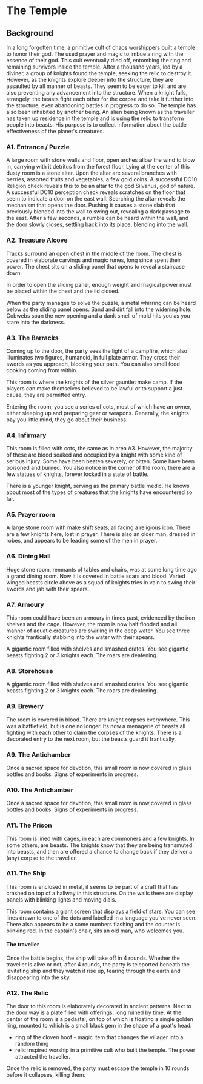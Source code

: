 # The Temple

## Background
In a long forgotten time, a primitive cult of chaos worshippers built a temple to honor their god. The used prayer and
magic to imbue a ring with the essence of their god. This cult eventually died off, entombing the ring and remaining survivors 
inside the temple. After a thousand years, led by a diviner, a group of knights found the temple, seeking the relic 
to destroy it. However, as the knights explore deeper into the structure, they are assaulted by all manner of beasts. They seem to be 
eager to kill and are also preventing any advancement into the structure. When a knight falls, strangely, the beasts fight each 
other for the corpse and take it further into the structure, even abandoning battles in progress to do so.
The temple has also been inhabited by another being. An alien being known as the traveller has taken up residence 
in the temple and is using the relic to transform people into beasts. His purpose is to collect information about 
the battle effectiveness of the planet's creatures. 

### A1. Entrance / Puzzle
  A large room with stone walls and floor, open arches allow the wind to blow in, carrying with it detritus from the 
  forest floor.
  Lying at the center of this dusty room is a stone altar. Upon the altar are several branches with berries, 
  assorted fruits and vegetables, a few gold coins. A successful DC10 Religion check reveals this to be an altar to 
  the god Silvanus, god of nature.
  A successful DC10 perception check reveals scratches on the floor that seem to indicate a door on the east wall. 
  Searching the altar reveals the mechanism that opens the door.
  Pushing it causes a stone slab that previously blended into the wall to swing out, revealing a dark passage to the east.
  After a few seconds, a rumble can be heard within the wall, and the door slowly closes, settling back into its 
  place, blending into the wall.

### A2. Treasure Alcove
   Tracks surround an open chest in the middle of the room. The chest is covered in elaborate carvings and magic runes,
   long since spent their power.
   The chest sits on a sliding panel that opens to reveal a staircase down. 

   In order to open the sliding panel, enough weight and magical power must be placed within the chest and 
   the lid closed.

   When the party manages to solve the puzzle, a metal whirring can be heard below as the sliding panel opens. Sand
   and dirt fall into the widening hole. Cobwebs span the new opening and a dank smell of mold hits you as you stare 
   into the darkness.
   
### A3. The Barracks 
   Coming up to the door, the party sees the light of a campfire, which also illuminates two figures, humanoid, in full plate
armor. They cross their swords as you approach, blocking your path. You can also smell food cooking coming from within.
   
   This room is where the knights of the silver gauntlet make camp. If the players can make themselves believed to be
lawful or to support a just cause, they are permitted entry.

   Entering the room, you see a series of cots, most of which have an owner, either sleeping up and preparing 
   gear or weapons. Generally, the knights pay you little mind, they go about their business. 

### A4. Infirmary
   This room is filled with cots, the same as in area A3. However, the majority of these are blood soaked and occupied 
by a knight with some kind of serious injury. Some have been beaten severely, or bitten. Some have been poisoned and burned. 
You also notice in the corner of the room, there are a few statues of knights, forever locked in a state of battle.

   There is a younger knight, serving as the primary battle medic. He knows about most of the types of creatures 
that the knights have encountered so far.

### A5. Prayer room
A large stone room with make shift seats, all facing a religious icon. There are a few knights here, lost in prayer. 
There is also an older man, dressed in robes, and appears to be leading some of the men in prayer.


### A6. Dining Hall
Huge stone room, remnants of tables and chairs, was at some long time ago a grand dining room. Now 
it is covered in battle scars and blood. Varied winged beasts circle above as a squad of knights tries in vain
to swing their swords and jab with their spears.

### A7. Armoury
This room could have been an armoury in times past, evidenced by the iron shelves and the cage. However, the room is now
half flooded and all manner of aquatic creatures are swirling in the deep water. You see three knights frantically 
stabbing into the water with their spears.

A gigantic room filled with shelves and smashed crates. You see gigantic beasts fighting 2 or 3 knights each. 
The roars are deafening. 

### A8. Storehouse
A gigantic room filled with shelves and smashed crates. You see gigantic beasts fighting 2 or 3 knights each. 
The roars are deafening. 

### A9. Brewery
  The room is covered in blood. There are knight corpses everywhere. This was a battlefield, but is one no longer. Its now
a menagerie of beasts all fighting with each other to claim the corpses of the knights.
There is a decorated entry to the next room, but the beasts guard it frantically. 

### A9. The Antichamber 
   Once a sacred space for devotion, this small room is now covered in glass bottles and books. Signs of experiments in 
progress. 

### A10. The Antichamber
   Once a sacred space for devotion, this small room is now covered in glass bottles and books. Signs of experiments in 
progress. 

### A11. The Prison
   This room is lined with cages, in each are commoners and a few knights. In some others, are beasts.
   The knights know that they are being transmuted into beasts, and then are offered a chance to change back
    if they deliver a (any) corpse to the traveller. 
   
### A11. The Ship

   This room is enclosed in metal, it seems to be part of a craft that has crashed on top of a hallway in this structure.
On the walls there are display panels with blinking lights and moving dials.

  This room contains a giant screen that displays a field of stars. You can see lines drawn to one of the dots and labelled 
in a language you've never seen. There also appears to be a some numbers flashing and the counter is blinking red.
  In the captain's chair, sits an old man, who welcomes you. 

#### The traveller
Once the battle begins, the ship will take off in 4 rounds. Whether the traveller is alive or not, after 4 rounds, the 
party is teleported beneath the levitating ship and they watch it rise up, tearing through the earth and disappearing into the 
sky.

### A12. The Relic
The door to this room is elaborately decorated in ancient patterns. Next to the door way is a plate filled with offerings,
long ruined by time.
At the center of the room is a pedastal, on top of which is floating a single golden ring, mounted to which is 
a small black gem in the shape of a goat's head.

   -  ring of the cloven hoof - magic item that changes the villager into a random thing 
   - relic inspired worship in a primitive cult who built the temple. The power attracted the traveller. 

Once the relic is removed, the party must escape the temple in 10 rounds before 
it collapses, killing them.
